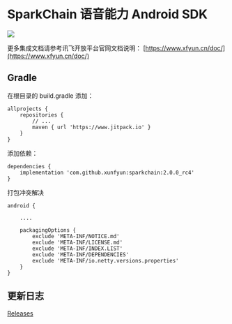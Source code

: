 # SparkChain 语音能力 Android SDK

[![](https://jitpack.io/v/xunfyun/sparkchain.svg)](https://jitpack.io/#xunfyun/sparkchain)

更多集成文档请参考讯飞开放平台官网文档说明： [https://www.xfyun.cn/doc/](https://www.xfyun.cn/doc/)

## Gradle
在根目录的 build.gradle 添加：

```
allprojects {
    repositories {
        // ...
        maven { url 'https://www.jitpack.io' }
    }
}
```

添加依赖：
```
dependencies {
    implementation 'com.github.xunfyun:sparkchain:2.0.0_rc4'
}
```

打包冲突解决

```
android {

    ....

    packagingOptions {
        exclude 'META-INF/NOTICE.md'
        exclude 'META-INF/LICENSE.md'
        exclude 'META-INF/INDEX.LIST'
        exclude 'META-INF/DEPENDENCIES'
        exclude 'META-INF/io.netty.versions.properties'
    }
}
```


## 更新日志
[Releases](https://github.com/xunfyun/SparkChain/releases)